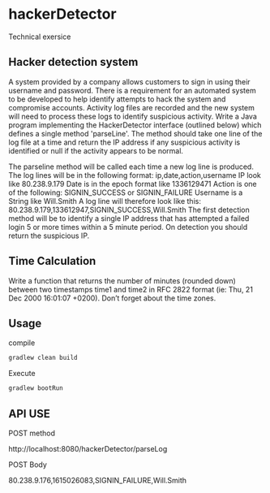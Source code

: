 # hackerDetector
Technical exersice

## Hacker detection system
A system provided by a company allows customers to sign in using their username and
password. There is a requirement for an automated system to be developed to help identify
attempts to hack the system and compromise accounts. Activity log files are recorded and
the new system will need to process these logs to identify suspicious activity.
Write a Java program implementing the HackerDetector interface (outlined below) which
defines a single method 'parseLine'. The method should take one line of the log file at a time
and return the IP address if any suspicious activity is identified or null if the activity appears to
be normal.

The parseline method will be called each time a new log line is produced.
The log lines will be in the following format:
ip,date,action,username
IP look like 80.238.9.179 Date is in the epoch format like 1336129471 Action is one of the following:
SIGNIN_SUCCESS or SIGNIN_FAILURE Username is a String like Will.Smith
A log line will therefore look like this: 80.238.9.179,133612947,SIGNIN_SUCCESS,Will.Smith
The first detection method will be to identify a single IP address that has attempted a failed
login 5 or more times within a 5 minute period. On detection you should return the suspicious IP.


## Time Calculation
Write a function that returns the number of minutes (rounded down) between two
timestamps time1 and time2 in RFC 2822 format (ie: Thu, 21 Dec 2000 16:01:07 +0200).
Don’t forget about the time zones.

## Usage
compile
```bash
gradlew clean build
```
Execute
```bash
gradlew bootRun
```

## API USE

POST method

http://localhost:8080/hackerDetector/parseLog

POST Body

80.238.9.176,1615026083,SIGNIN_FAILURE,Will.Smith
